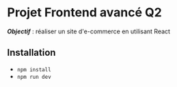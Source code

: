 # Projet Frontend avancé Q2
***Objectif*** : réaliser un site d'e-commerce en utilisant React

## Installation
- `npm install`
- `npm run dev`
